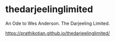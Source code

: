 # thedarjeelinglimited
An Ode to Wes Anderson. The Darjeeling Limited.

https://prathikotian.github.io/thedarjeelinglimited/
